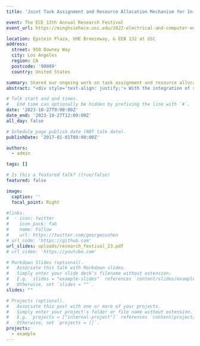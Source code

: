 ```yaml
---
title: 'Joint Task Assignment and Resource Allocation Mechanism for In-vehicle Augmented Reality'

event: The ECE 13th Annual Research Festival
event_url: https://minghsiehece.usc.edu/2022-electrical-and-computer-engineering-research-festival/

location: Epstein Plaza, VHE Breezeway, & EEB 132 at USC
address:
  street: 950 Downey Way
  city: Los Angeles
  region: CA
  postcode: '90089'
  country: United States

summary: Shared our ongoing work on task assignment and resource allocation through a poster presentation
abstract: "<div style='text-align: justify;'> With the integration of several types of sensors, vehicles are able to detect and identify objects in their surrounding, enabling them to provide vital road information to Automated Driving Systems (ADS) or drivers using Advanced Driving Assistance Systems (ADAS) to perform functions such as crash avoidance, crosswalk detection, navigation, etc. Recently, it has been proposed to identify, process, and even display information using machine learning (ML) modules. However, performing ML tasks within vehicles is challenging due to their resource-intensive and delay-sensitive nature. To this end, we investigate an edge-cloud-assisted system and a joint offloading and resource allocation mechanism to reduce task duration by optimizing task offloading decisions and resource allocation.</div>"

# Talk start and end times.
#   End time can optionally be hidden by prefixing the line with `#`.
date: '2023-10-27T9:00:00Z'
date_end: '2023-10-27T12:00:00Z'
all_day: false

# Schedule page publish date (NOT talk date).
publishDate: '2017-01-01T00:00:00Z'

authors:
  - admin

tags: []

# Is this a featured talk? (true/false)
featured: false

image:
  caption: ''
  focal_point: Right

#links:
#  - icon: twitter
#    icon_pack: fab
#    name: Follow
#    url: https://twitter.com/georgecushen
# url_code: 'https://github.com'
url_slides: uploads/research_festival_23.pdf
# url_video: 'https://youtube.com'

# Markdown Slides (optional).
#   Associate this talk with Markdown slides.
#   Simply enter your slide deck's filename without extension.
#   E.g. `slides = "example-slides"` references `content/slides/example-slides.md`.
#   Otherwise, set `slides = ""`.
slides: ""

# Projects (optional).
#   Associate this post with one or more of your projects.
#   Simply enter your project's folder or file name without extension.
#   E.g. `projects = ["internal-project"]` references `content/project/deep-learning/index.md`.
#   Otherwise, set `projects = []`.
projects:
  - example
---
```

